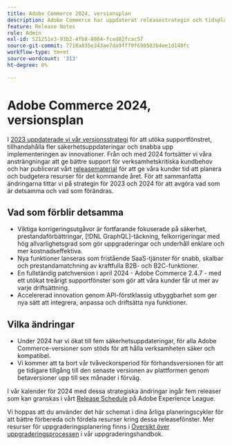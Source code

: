 ```yaml
---
title: Adobe Commerce 2024, versionsplan
description: Adobe Commerce har uppdaterat releasestrategin och tidsplanen för 2024.
feature: Release Notes
role: Admin
exl-id: 521251e3-93b2-4fb8-8804-fced82fcac57
source-git-commit: 7718a835e343ae7da9ff79f690503b4ee1d140fc
workflow-type: tm+mt
source-wordcount: '313'
ht-degree: 0%

---
```


# Adobe Commerce 2024, versionsplan

I [2023 uppdaterade vi vår versionsstrategi](https://business.adobe.com/blog/the-latest/adobe-announces-expanded-support) för att utöka supportfönstret, tillhandahålla fler säkerhetsuppdateringar och snabba upp implementeringen av innovationer. Från och med 2024 fortsätter vi våra ansträngningar att ge bättre support för verksamhetskritiska kundbehov och har publicerat vårt [releasematerial](https://experienceleague.adobe.com/docs/commerce-operations/release/planning/schedule.html?lang=sv-SE) för att ge våra kunder tid att planera och budgetera resurser för det kommande året. För att sammanfatta ändringarna tittar vi på strategin för 2023 och 2024 för att avgöra vad som är detsamma och vad som förändras.

## Vad som förblir detsamma

* Viktiga korrigeringsutgåvor är fortfarande fokuserade på säkerhet, prestandaförbättringar, [!DNL GraphQL]-täckning, felkorrigeringar med hög allvarlighetsgrad som gör uppgraderingar och underhåll enklare och mer kostnadseffektiva.
* Nya funktioner lanseras som fristående SaaS-tjänster för snabb, skalbar och prestandamatchning av kraftfulla B2B- och B2C-funktioner.
* En fullständig patchversion i april 2024 - Adobe Commerce 2.4.7 - med ett utökat treårigt supportfönster som gör att våra kunder får ut mer av varje driftsättning.
* Accelererad innovation genom API-förstklassig utbyggbarhet som ger nya sätt att integrera, anpassa och driftsätta nya funktioner.

## Vilka ändringar

* Under 2024 har vi ökat till fem säkerhetsuppdateringar, för alla Adobe Commerce-versioner som stöds för att hålla verksamheten säker och kompatibel.
* Vi kommer att ta bort vår tvåveckorsperiod för förhandsversionen för att ge tidigare tillgång till den senaste versionen av plattformen genom betaversioner upp till sex månader i förväg.

I vår kalender för 2024 med dessa strategiska ändringar ingår fem releaser som kan granskas i vårt [Release Schedule](https://experienceleague.adobe.com/docs/commerce-operations/release/planning/schedule.html?lang=sv-SE) på Adobe Experience League.

Vi hoppas att du använder det här schemat i dina årliga planeringscykler för att bättre förbereda och fördela resurser kring dessa releasefönster. Mer resurser för uppgraderingsplanering finns i [Översikt över uppgraderingsprocessen](/docs/commerce-operations/upgrade-guide/overview.html) i vår uppgraderingshandbok.
